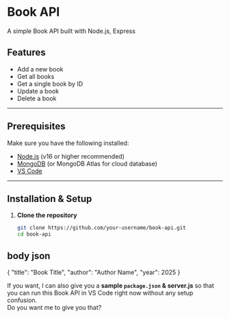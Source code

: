 # Book API

A simple Book API built with Node.js, Express

## Features
- Add a new book
- Get all books
- Get a single book by ID
- Update a book
- Delete a book

---

## Prerequisites
Make sure you have the following installed:
- [Node.js](https://nodejs.org/) (v16 or higher recommended)
- [MongoDB](https://www.mongodb.com/try/download/community) (or MongoDB Atlas for cloud database)
- [VS Code](https://code.visualstudio.com/)

---

## Installation & Setup

1. **Clone the repository**
   ```bash
   git clone https://github.com/your-username/book-api.git
   cd book-api

## body json

{
  "title": "Book Title",
  "author": "Author Name",
  "year": 2025
}


If you want, I can also give you a **sample `package.json` & server.js** so that you can run this Book API in VS Code right now without any setup confusion.  
Do you want me to give you that?
